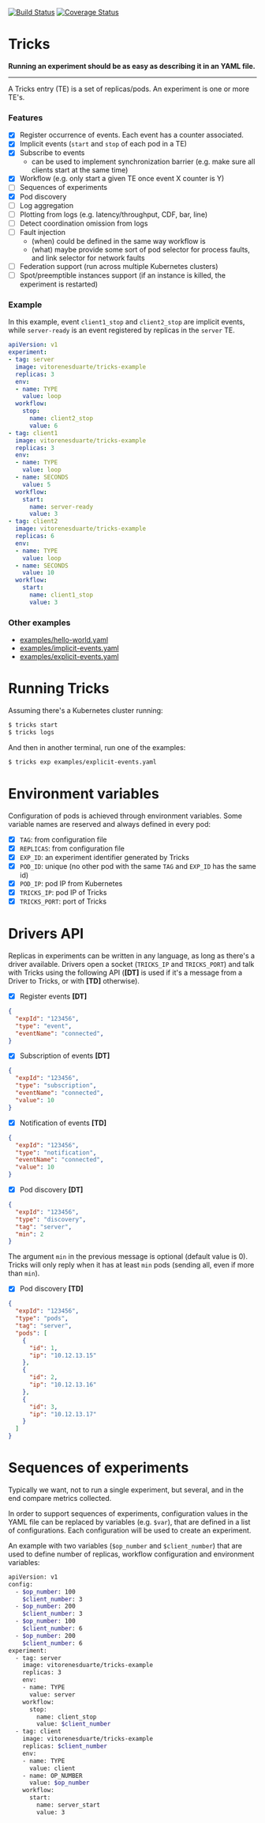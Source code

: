 [![Build Status](https://img.shields.io/travis/vitorenesduarte/tricks/master.svg)](https://travis-ci.org/vitorenesduarte/tricks)
[![Coverage Status](https://img.shields.io/coveralls/github/vitorenesduarte/tricks/master.svg?maxAge=60)](https://coveralls.io/github/vitorenesduarte/tricks?branch=master)



# Tricks 

__Running an experiment should be as easy as describing it in an YAML file.__

----------

A Tricks entry (TE) is a set of replicas/pods.
An experiment is one or more TE's.

### Features
- [x] Register occurrence of events. Each event has a counter associated.
- [x] Implicit events (`start` and `stop` of each pod in a TE)
- [x] Subscribe to events
  - can be used to implement synchronization barrier
    (e.g. make sure all clients start at the same time)
- [x] Workflow (e.g. only start a given TE once event X counter is Y)
- [ ] Sequences of experiments
- [x] Pod discovery
- [ ] Log aggregation
- [ ] Plotting from logs (e.g. latency/throughput, CDF, bar, line)
- [ ] Detect coordination omission from logs
- [ ] Fault injection
  - (when) could be defined in the same way workflow is
  - (what) maybe provide some sort of pod selector for process faults,
    and link selector for network faults
- [ ] Federation support (run across multiple Kubernetes clusters)
- [ ] Spot/preemptible instances support (if an instance is killed, the experiment is restarted)

### Example

In this example, event `client1_stop` and `client2_stop`
are implicit events,
while `server-ready` is an event registered by replicas
in the `server` TE.

```yaml
apiVersion: v1
experiment:
- tag: server
  image: vitorenesduarte/tricks-example
  replicas: 3
  env:
  - name: TYPE
    value: loop
  workflow:
    stop:
      name: client2_stop
      value: 6
- tag: client1
  image: vitorenesduarte/tricks-example
  replicas: 3
  env:
  - name: TYPE
    value: loop
  - name: SECONDS 
    value: 5
  workflow:
    start:
      name: server-ready
      value: 3
- tag: client2
  image: vitorenesduarte/tricks-example
  replicas: 6
  env:
  - name: TYPE
    value: loop
  - name: SECONDS
    value: 10
  workflow:
    start:
      name: client1_stop
      value: 3
```


### Other examples

- [examples/hello-world.yaml](examples/hello-world.yaml)
- [examples/implicit-events.yaml](examples/implicit-events.yaml)
- [examples/explicit-events.yaml](examples/explicit-events.yaml)

# Running Tricks

Assuming there's a Kubernetes cluster running:

```bash
$ tricks start
$ tricks logs
```

And then in another terminal, run one of the examples:
```bash
$ tricks exp examples/explicit-events.yaml
```

# Environment variables

Configuration of pods is achieved through environment variables.
Some variable names are reserved and always defined in every pod:
- [x] `TAG`: from configuration file
- [x] `REPLICAS`: from configuration file
- [x] `EXP_ID`: an experiment identifier generated by Tricks
- [x] `POD_ID`: unique (no other pod with the same `TAG` and `EXP_ID`
has the same id)
- [x] `POD_IP`: pod IP from Kubernetes
- [x] `TRICKS_IP`: pod IP of Tricks
- [x] `TRICKS_PORT`: port of Tricks

# Drivers API

Replicas in experiments can be written in any language,
as long as there's a driver available.
Drivers open a socket (`TRICKS_IP` and `TRICKS_PORT`)
and talk with Tricks using the following API
(__[DT]__ is used if it's a message from a Driver to Tricks,
or with __[TD]__ otherwise).

- [x] Register events __[DT]__
```json
{
  "expId": "123456",
  "type": "event",
  "eventName": "connected",
}
```

- [x] Subscription of events __[DT]__
```json
{
  "expId": "123456",
  "type": "subscription",
  "eventName": "connected",
  "value": 10
}
```

- [x] Notification of events __[TD]__
```json
{
  "expId": "123456",
  "type": "notification",
  "eventName": "connected",
  "value": 10
}
```

- [x] Pod discovery __[DT]__
```json
{
  "expId": "123456",
  "type": "discovery",
  "tag": "server",
  "min": 2
}
```

The argument `min` in the previous
message is optional
(default value is 0).
Tricks will only reply when
it has at least `min` pods
(sending all, even if more than `min`).

- [x] Pod discovery __[TD]__
```json
{
  "expId": "123456",
  "type": "pods",
  "tag": "server",
  "pods": [
    {
      "id": 1,
      "ip": "10.12.13.15"
    },
    {
      "id": 2,
      "ip": "10.12.13.16"
    },
    {
      "id": 3,
      "ip": "10.12.13.17"
    }
  ]
}
```

# Sequences of experiments

Typically we want, not to run a single experiment,
but several, and in the end compare metrics
collected.

In order to support sequences of experiments,
configuration values in the YAML file
can be replaced by variables
(e.g. `$var`),
that are defined in a list of
configurations.
Each configuration will be used
to create an experiment.

An example
with two variables (`$op_number` and `$client_number`)
that 
are used to define number of replicas,
workflow configuration and
environment variables:

```bash
apiVersion: v1
config:
  - $op_number: 100
    $client_number: 3
  - $op_number: 200
    $client_number: 3
  - $op_number: 100
    $client_number: 6
  - $op_number: 200
    $client_number: 6
experiment:
  - tag: server
    image: vitorenesduarte/tricks-example
    replicas: 3
    env:
    - name: TYPE
      value: server
    workflow:
      stop:
        name: client_stop
        value: $client_number
  - tag: client
    image: vitorenesduarte/tricks-example
    replicas: $client_number
    env:
    - name: TYPE
      value: client
    - name: OP_NUMBER
      value: $op_number
    workflow:
      start:
        name: server_start
        value: 3
```
